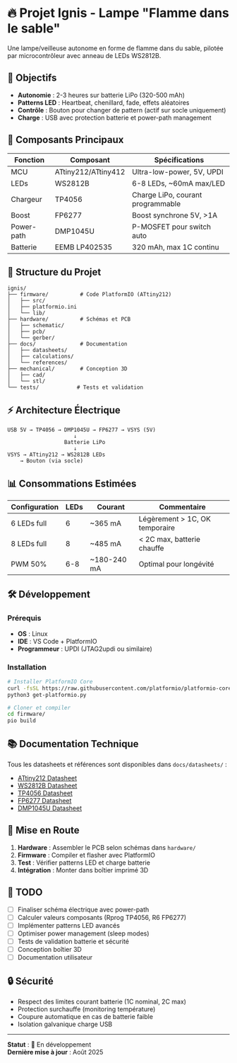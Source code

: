 # 🔥 Projet Ignis - Lampe "Flamme dans le sable"

Une lampe/veilleuse autonome en forme de flamme dans du sable, pilotée par microcontrôleur avec anneau de LEDs WS2812B.

## 🎯 Objectifs

- **Autonomie** : 2-3 heures sur batterie LiPo (320-500 mAh)
- **Patterns LED** : Heartbeat, chenillard, fade, effets aléatoires
- **Contrôle** : Bouton pour changer de pattern (actif sur socle uniquement)
- **Charge** : USB avec protection batterie et power-path management

## 🔧 Composants Principaux

| Fonction   | Composant           | Spécifications                    |
| ---------- | ------------------- | --------------------------------- |
| MCU        | ATtiny212/ATtiny412 | Ultra-low-power, 5V, UPDI         |
| LEDs       | WS2812B             | 6-8 LEDs, ~60mA max/LED           |
| Chargeur   | TP4056              | Charge LiPo, courant programmable |
| Boost      | FP6277              | Boost synchrone 5V, >1A           |
| Power-path | DMP1045U            | P-MOSFET pour switch auto         |
| Batterie   | EEMB LP402535       | 320 mAh, max 1C continu           |

## 📁 Structure du Projet

```
ignis/
├── firmware/          # Code PlatformIO (ATtiny212)
│   ├── src/
│   ├── platformio.ini
│   └── lib/
├── hardware/          # Schémas et PCB
│   ├── schematic/
│   ├── pcb/
│   └── gerber/
├── docs/              # Documentation
│   ├── datasheets/
│   ├── calculations/
│   └── references/
├── mechanical/        # Conception 3D
│   ├── cad/
│   └── stl/
└── tests/            # Tests et validation
```

## ⚡ Architecture Électrique

```
USB 5V → TP4056 → DMP1045U → FP6277 → VSYS (5V)
                     ↓
                  Batterie LiPo
                     ↓
VSYS → ATtiny212 → WS2812B LEDs
    → Bouton (via socle)
```

## 📊 Consommations Estimées

| Configuration | LEDs | Courant     | Commentaire                    |
| ------------- | ---- | ----------- | ------------------------------ |
| 6 LEDs full   | 6    | ~365 mA     | Légèrement > 1C, OK temporaire |
| 8 LEDs full   | 8    | ~485 mA     | < 2C max, batterie chauffe     |
| PWM 50%       | 6-8  | ~180-240 mA | Optimal pour longévité         |

## 🛠️ Développement

### Prérequis

- **OS** : Linux
- **IDE** : VS Code + PlatformIO
- **Programmeur** : UPDI (JTAG2updi ou similaire)

### Installation

```bash
# Installer PlatformIO Core
curl -fsSL https://raw.githubusercontent.com/platformio/platformio-core-installer/master/get-platformio.py -o get-platformio.py
python3 get-platformio.py

# Cloner et compiler
cd firmware/
pio build
```

## 📚 Documentation Technique

Tous les datasheets et références sont disponibles dans `docs/datasheets/` :

- [ATtiny212 Datasheet](https://ww1.microchip.com/downloads/en/DeviceDoc/40001954C.pdf)
- [WS2812B Datasheet](https://cdn-shop.adafruit.com/datasheets/WS2812.pdf)
- [TP4056 Datasheet](https://www.mouser.fr/datasheet/2/268/TP4056-1525712.pdf)
- [FP6277 Datasheet](https://www.farnell.com/datasheets/3363611.pdf)
- [DMP1045U Datasheet](https://www.farnell.com/datasheets/1924636.pdf)

## 🚀 Mise en Route

1. **Hardware** : Assembler le PCB selon schémas dans `hardware/`
2. **Firmware** : Compiler et flasher avec PlatformIO
3. **Test** : Vérifier patterns LED et charge batterie
4. **Intégration** : Monter dans boîtier imprimé 3D

## 📝 TODO

- [ ] Finaliser schéma électrique avec power-path
- [ ] Calculer valeurs composants (Rprog TP4056, R6 FP6277)
- [ ] Implémenter patterns LED avancés
- [ ] Optimiser power management (sleep modes)
- [ ] Tests de validation batterie et sécurité
- [ ] Conception boîtier 3D
- [ ] Documentation utilisateur

## 🔒 Sécurité

- Respect des limites courant batterie (1C nominal, 2C max)
- Protection surchauffe (monitoring température)
- Coupure automatique en cas de batterie faible
- Isolation galvanique charge USB

---

**Statut** : 🚧 En développement  
**Dernière mise à jour** : Août 2025
